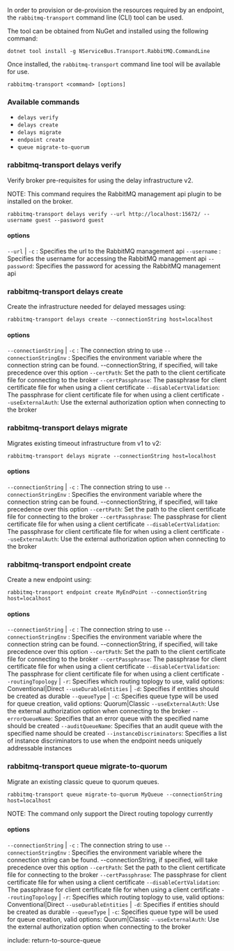 In order to provision or de-provision the resources required by an endpoint, the `rabbitmq-transport` command line (CLI) tool can be used.

The tool can be obtained from NuGet and installed using the following command:

```
dotnet tool install -g NServiceBus.Transport.RabbitMQ.CommandLine
```

Once installed, the `rabbitmq-transport` command line tool will be available for use.

`rabbitmq-transport <command> [options]`

### Available commands

- `delays verify`
- `delays create`
- `delays migrate`
- `endpoint create`
- `queue migrate-to-quorum`

### rabbitmq-transport delays verify

Verify broker pre-requisites for using the delay infrastructure v2.

NOTE: This command requires the RabbitMQ management api plugin to be installed on the broker.

```
rabbitmq-transport delays verify --url http://localhost:15672/ --username guest --password guest
```

#### options

`--url` | `-c` : Specifies the url to the RabbitMQ management api
`--username` : Specifies the username for accessing the RabbitMQ management api
`--password`: Specifies the password for acessing the RabbitMQ management api

### rabbitmq-transport delays create

Create the infrastructure needed for delayed messages using:

```
rabbitmq-transport delays create --connectionString host=localhost
```

#### options

`--connectionString` | `-c` : The connection string to use
`--connectionStringEnv` : Specifies the environment variable where the connection string can be found. --connectionString, if specified, will take precedence over this option
`--certPath`: Set the path to the client certificate file for connecting to the broker
`--certPassphrase`: The passphrase for client certificate file for when using a client certificate
`--disableCertValidation`: The passphrase for client certificate file for when using a client certificate
`--useExternalAuth`: Use the external authorization option when connecting to the broker

### rabbitmq-transport delays migrate

Migrates existing timeout infrastructure from v1 to v2:

```
rabbitmq-transport delays migrate --connectionString host=localhost
```

#### options

`--connectionString` | `-c` : The connection string to use
`--connectionStringEnv` : Specifies the environment variable where the connection string can be found. --connectionString, if specified, will take precedence over this option
`--certPath`: Set the path to the client certificate file for connecting to the broker
`--certPassphrase`: The passphrase for client certificate file for when using a client certificate
`--disableCertValidation`: The passphrase for client certificate file for when using a client certificate
`--useExternalAuth`: Use the external authorization option when connecting to the broker
### rabbitmq-transport endpoint create

Create a new endpoint using:

```
rabbitmq-transport endpoint create MyEndPoint --connectionString host=localhost
```

#### options

`--connectionString` | `-c` : The connection string to use
`--connectionStringEnv` : Specifies the environment variable where the connection string can be found. --connectionString, if specified, will take precedence over this option
`--certPath`: Set the path to the client certificate file for connecting to the broker
`--certPassphrase`: The passphrase for client certificate file for when using a client certificate
`--disableCertValidation`: The passphrase for client certificate file for when using a client certificate
`--routingTopology` | `-r`: Specifies which routing toplogy to use, valid options: Conventional|Direct
`--useDurableEntities` | `-d`: Specifies if entities should be created as durable
`--queueType` | `-c`: Specifies queue type will be used for queue creation, valid options: Quorum|Classic
`--useExternalAuth`: Use the external authorization option when connecting to the broker
`--errorQueueName`: Specifies that an error queue with the specified name should be created
`--auditQueueName`: Specifies that an audit queue with the specified name should be created
`--instanceDiscriminators`: Specifies a list of instance discriminators to use when the endpoint needs uniquely addressable instances

### rabbitmq-transport  queue migrate-to-quorum

Migrate an existing classic queue to quorum queues.

```
rabbitmq-transport queue migrate-to-quorum MyQueue --connectionString host=localhost
```

NOTE: The command only support the Direct routing topology currently

#### options

`--connectionString` | `-c` : The connection string to use
`--connectionStringEnv` : Specifies the environment variable where the connection string can be found. --connectionString, if specified, will take precedence over this option
`--certPath`: Set the path to the client certificate file for connecting to the broker
`--certPassphrase`: The passphrase for client certificate file for when using a client certificate
`--disableCertValidation`: The passphrase for client certificate file for when using a client certificate
`--routingTopology` | `-r`: Specifies which routing toplogy to use, valid options: Conventional|Direct
`--useDurableEntities` | `-d`: Specifies if entities should be created as durable
`--queueType` | `-c`: Specifies queue type will be used for queue creation, valid options: Quorum|Classic
`--useExternalAuth`: Use the external authorization option when connecting to the broker

include: return-to-source-queue
